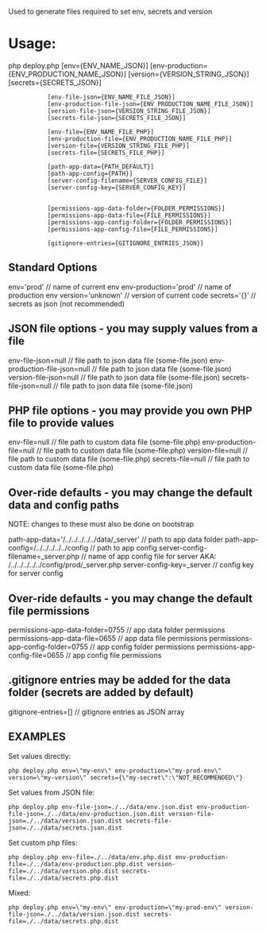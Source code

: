 Used to generate files required to set env, secrets and version

# Usage: #

php deploy.php [env={ENV_NAME_JSON}]
               [env-production={ENV_PRODUCTION_NAME_JSON}]
               [version={VERSION_STRING_JSON}]
               [secrets={SECRETS_JSON}]

               [env-file-json={ENV_NAME_FILE_JSON}]
               [env-production-file-json={ENV_PRODUCTION_NAME_FILE_JSON}]
               [version-file-json={VERSION_STRING_FILE_JSON}]
               [secrets-file-json={SECRETS_FILE_JSON}]

               [env-file={ENV_NAME_FILE_PHP}]
               [env-production-file={ENV_PRODUCTION_NAME_FILE_PHP}]
               [version-file={VERSION_STRING_FILE_PHP}]
               [secrets-file={SECRETS_FILE_PHP}]

               [path-app-data={PATH_DEFAULT}]
               [path-app-config={PATH}]
               [server-config-filename={SERVER_CONFIG_FILE}]
               [server-config-key={SERVER_CONFIG_KEY}]


               [permissions-app-data-folder={FOLDER_PERMISSIONS}]
               [permissions-app-data-file={FILE_PERMISSIONS}]
               [permissions-app-config-folder={FOLDER_PERMISSIONS}]
               [permissions-app-config-file={FILE_PERMISSIONS}]

               [gitignore-entries={GITIGNORE_ENTRIES_JSON}]

## Standard Options ##

env='prod'                                      // name of current env
env-production='prod'                           // name of production env
version='unknown'                               // version of current code
secrets='{}'                                    // secrets as json (not recommended)

## JSON file options - you may supply values from a file ##

env-file-json=null                              // file path to json data file (some-file.json)
env-production-file-json=null                   // file path to json data file (some-file.json)
version-file-json=null                          // file path to json data file (some-file.json)
secrets-file-json=null                          // file path to json data file (some-file.json)

## PHP file options - you may provide you own PHP file to provide values ##

env-file=null                                   // file path to custom data file (some-file.php)
env-production-file=null                        // file path to custom data file (some-file.php)
version-file=null                               // file path to custom data file (some-file.php)
secrets-file=null                               // file path to custom data file (some-file.php)

## Over-ride defaults - you may change the default data and config paths ##

NOTE: changes to these must also be done on bootstrap

path-app-data='/../../../../../data/_server'    // path to app data folder
path-app-config=/../../../../../config          // path to app config
server-config-filename=_server.php              // name of app config file for server AKA: /../../../../../config/prod/_server.php
server-config-key=_server                       // config key for server config

## Over-ride defaults - you may change the default file permissions ##

permissions-app-data-folder=0755                // app data folder permissions
permissions-app-data-file=0655                  // app data file permissions
permissions-app-config-folder=0755              // app config folder permissions
permissions-app-config-file=0655                // app config file permissions

## .gitignore entries may be added for the data folder (secrets are added by default) ##

gitignore-entries=[]                            // gitignore entries as JSON array

## EXAMPLES ##

Set values directly:

```
php deploy.php env=\"my-env\" env-production=\"my-prod-env\" version=\"my-version\" secrets={\"my-secret\":\"NOT_RECOMMENDED\"}
```

Set values from JSON file:

```
php deploy.php env-file-json=./../data/env.json.dist env-production-file-json=./../data/env-production.json.dist version-file-json=./../data/version.json.dist secrets-file-json=./../data/secrets.json.dist
```

Set custom php files:

```
php deploy.php env-file=./../data/env.php.dist env-production-file=./../data/env-production.php.dist version-file=./../data/version.php.dist secrets-file=./../data/secrets.php.dist
```

Mixed:

```
php deploy.php env=\"my-env\" env-production=\"my-prod-env\" version-file-json=./../data/version.json.dist secrets-file=./../data/secrets.php.dist
```

